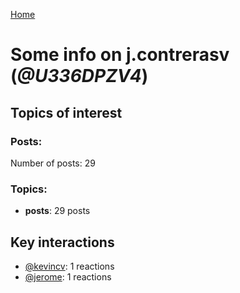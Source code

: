 [Home](https://kelu124.github.io/echommunity/)

# Some info on __j.contrerasv__ (_@U336DPZV4_)


## Topics of interest

### Posts: 

Number of posts: 29

### Topics:

* __posts__: 29 posts

## Key interactions 

* [@kevincv](./U3BAH0X62.md): 1 reactions
* [@jerome](./U07UEJC2H.md): 1 reactions
